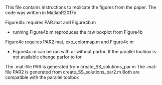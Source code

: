 This file contains instructions to replicate the figures from the paper. The code was written in MatlabR2017b

Figure4b:
requires PAR.mat and Figure4b.m
- running Figure4b.m reproduces the raw boxplot from Figure4b

Figure4c
requires PAR2.mat, exp_colormap.m and Figure4c.m
- Figure4c.m can be run with or without parfor. If the parallel toolbox is not available change parfor to for


The .mat-file PAR is generated from create_SS_solutions_par.m
The .mat-file PAR2 is generated from create_SS_solutions_par2.m
Both are compatible with the parallel toolbox

